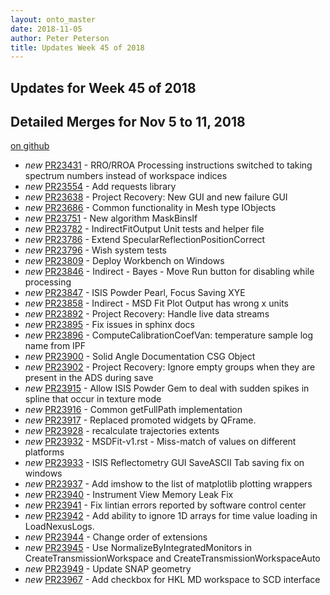 ```yaml
---
layout: onto_master
date: 2018-11-05
author: Peter Peterson
title: Updates Week 45 of 2018
---
```

Updates for Week 45 of 2018
---------------------------

Detailed Merges for Nov 5 to 11, 2018
-------------------------------------
[on github](https://github.com/mantidproject/mantid/pulls?q=is%3Apr+merged%3A2018-11-06..2018-11-11)

* *new* [PR23431](https://github.com/mantidproject/mantid/pull/23431) - RRO/RROA Processing instructions switched to taking spectrum numbers instead of workspace indices
* *new* [PR23554](https://github.com/mantidproject/mantid/pull/23554) - Add requests library
* *new* [PR23638](https://github.com/mantidproject/mantid/pull/23638) - Project Recovery: New GUI and new failure GUI
* *new* [PR23686](https://github.com/mantidproject/mantid/pull/23686) - Common functionality in Mesh type IObjects
* *new* [PR23751](https://github.com/mantidproject/mantid/pull/23751) - New algorithm MaskBinsIf
* *new* [PR23782](https://github.com/mantidproject/mantid/pull/23782) - IndirectFitOutput Unit tests and helper file
* *new* [PR23786](https://github.com/mantidproject/mantid/pull/23786) - Extend SpecularReflectionPositionCorrect
* *new* [PR23796](https://github.com/mantidproject/mantid/pull/23796) - Wish system tests
* *new* [PR23809](https://github.com/mantidproject/mantid/pull/23809) - Deploy Workbench on Windows
* *new* [PR23846](https://github.com/mantidproject/mantid/pull/23846) - Indirect - Bayes - Move Run button for disabling while processing
* *new* [PR23847](https://github.com/mantidproject/mantid/pull/23847) - ISIS Powder Pearl, Focus Saving XYE
* *new* [PR23858](https://github.com/mantidproject/mantid/pull/23858) - Indirect - MSD Fit Plot Output has wrong x units
* *new* [PR23892](https://github.com/mantidproject/mantid/pull/23892) - Project Recovery: Handle live data streams
* *new* [PR23895](https://github.com/mantidproject/mantid/pull/23895) - Fix issues in sphinx docs
* *new* [PR23896](https://github.com/mantidproject/mantid/pull/23896) - ComputeCalibrationCoefVan: temperature sample log name from IPF
* *new* [PR23900](https://github.com/mantidproject/mantid/pull/23900) - Solid Angle Documentation CSG Object
* *new* [PR23902](https://github.com/mantidproject/mantid/pull/23902) - Project Recovery: Ignore empty groups when they are present in the ADS during save
* *new* [PR23915](https://github.com/mantidproject/mantid/pull/23915) - Allow ISIS Powder Gem to deal with sudden spikes in spline that occur in texture mode
* *new* [PR23916](https://github.com/mantidproject/mantid/pull/23916) - Common getFullPath implementation
* *new* [PR23917](https://github.com/mantidproject/mantid/pull/23917) - Replaced promoted widgets by QFrame.
* *new* [PR23928](https://github.com/mantidproject/mantid/pull/23928) - recalculate trajectories extents
* *new* [PR23932](https://github.com/mantidproject/mantid/pull/23932) - MSDFit-v1.rst - Miss-match of values on different platforms
* *new* [PR23933](https://github.com/mantidproject/mantid/pull/23933) - ISIS Reflectometry GUI SaveASCII Tab saving fix on windows
* *new* [PR23937](https://github.com/mantidproject/mantid/pull/23937) - Add imshow to the list of matplotlib plotting wrappers
* *new* [PR23940](https://github.com/mantidproject/mantid/pull/23940) - Instrument View Memory Leak Fix
* *new* [PR23941](https://github.com/mantidproject/mantid/pull/23941) - Fix lintian errors reported by software control center
* *new* [PR23942](https://github.com/mantidproject/mantid/pull/23942) - Add ability to ignore 1D arrays for time value loading in LoadNexusLogs.
* *new* [PR23944](https://github.com/mantidproject/mantid/pull/23944) - Change order of extensions
* *new* [PR23945](https://github.com/mantidproject/mantid/pull/23945) - Use NormalizeByIntegratedMonitors in CreateTransmissionWorkspace and CreateTransmissionWorkspaceAuto
* *new* [PR23949](https://github.com/mantidproject/mantid/pull/23949) - Update SNAP geometry
* *new* [PR23967](https://github.com/mantidproject/mantid/pull/23967) - Add checkbox for HKL MD workspace to SCD interface

